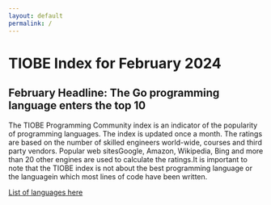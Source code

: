 ```yaml
---
layout: default
permalink: /
---
```

# TIOBE Index for February 2024
## February Headline: The Go programming language enters the top 10


The TIOBE Programming Community index is an indicator of the popularity of programming languages. The index is updated once a month. The ratings are based on the number of skilled engineers world-wide, courses and third party vendors. Popular web sitesGoogle, Amazon, Wikipedia, Bing and more than 20 other engines are used to calculate the ratings.It is important to note that the TIOBE index is not about the best programming language or the languagein which most lines of code have been written.

[List of languages here](list)